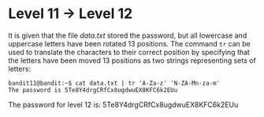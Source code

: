 # Level 11 &rarr; Level 12

It is given that the file *data.txt* stored the password, but all lowercase and uppercase letters have been rotated 13 positions.
The command `tr` can be used to translate the characters to their correct position by specifying that the letters have been moved 13 positions as two strings representing sets of letters:

```
bandit11@bandit:~$ cat data.txt | tr 'A-Za-z' 'N-ZA-Mn-za-m'
The password is 5Te8Y4drgCRfCx8ugdwuEX8KFC6k2EUu
```

The password for level 12 is: 5Te8Y4drgCRfCx8ugdwuEX8KFC6k2EUu
